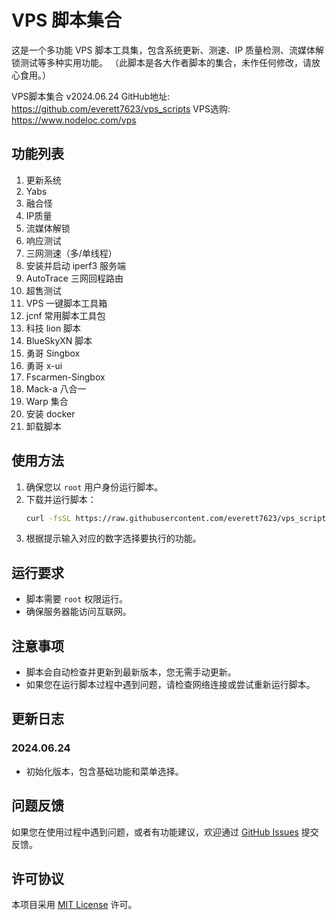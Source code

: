 # VPS 脚本集合

这是一个多功能 VPS 脚本工具集，包含系统更新、测速、IP 质量检测、流媒体解锁测试等多种实用功能。
（此脚本是各大作者脚本的集合，未作任何修改，请放心食用。）

VPS脚本集合 v2024.06.24
GitHub地址: https://github.com/everett7623/vps_scripts
VPS选购: https://www.nodeloc.com/vps

## 功能列表

1. 更新系统
2. Yabs
3. 融合怪
4. IP质量
5. 流媒体解锁
6. 响应测试
7. 三网测速（多/单线程）
8. 安装并启动 iperf3 服务端
9. AutoTrace 三网回程路由
10. 超售测试
11. VPS 一键脚本工具箱
12. jcnf 常用脚本工具包
13. 科技 lion 脚本
14. BlueSkyXN 脚本
15. 勇哥 Singbox
16. 勇哥 x-ui
17. Fscarmen-Singbox
18. Mack-a 八合一
19. Warp 集合
20. 安装 docker
21. 卸载脚本

## 使用方法

1. 确保您以 `root` 用户身份运行脚本。
2. 下载并运行脚本：
    ```bash
    curl -fsSL https://raw.githubusercontent.com/everett7623/vps_scripts/main/vps_scripts.sh -o vps_scripts.sh&& chmod +x vps_scripts.sh && ./vps_scripts.sh
    ```
3. 根据提示输入对应的数字选择要执行的功能。

## 运行要求

- 脚本需要 `root` 权限运行。
- 确保服务器能访问互联网。

## 注意事项

- 脚本会自动检查并更新到最新版本，您无需手动更新。
- 如果您在运行脚本过程中遇到问题，请检查网络连接或尝试重新运行脚本。

## 更新日志

### 2024.06.24
- 初始化版本，包含基础功能和菜单选择。

## 问题反馈

如果您在使用过程中遇到问题，或者有功能建议，欢迎通过 [GitHub Issues](https://github.com/everett7623/vps_scripts/issues) 提交反馈。

## 许可协议

本项目采用 [MIT License](LICENSE) 许可。
